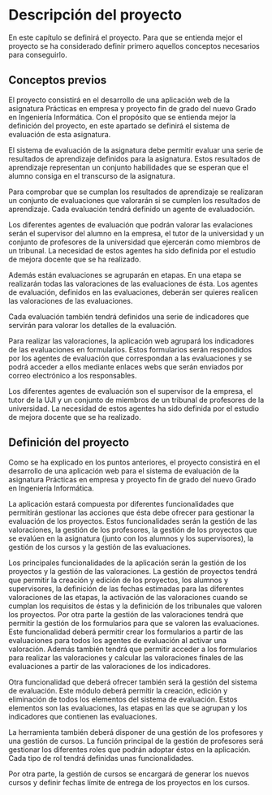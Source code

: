 # Descripción del proyecto #

En este capítulo se definirá el proyecto. Para que se entienda mejor el proyecto
se ha considerado definir primero aquellos conceptos necesarios para conseguirlo.

## Conceptos previos ##

El proyecto consistirá en el desarrollo de una aplicación web de la asignatura
Prácticas en empresa y proyecto fin de grado del nuevo Grado en Ingeniería
Informática. Con el propósito que se entienda mejor la definición del proyecto,
en este apartado se definirá el sistema de evaluación de esta asignatura.

El sistema de evaluación de la asignatura debe permitir evaluar una serie de
resultados de aprendizaje definidos para la asignatura. Estos resultados de
aprendizaje representan un conjunto habilidades que se esperan que el alumno
consiga en el transcurso de la asignatura. 

Para comprobar que se cumplan los resultados de aprendizaje se realizaran un
conjunto de evaluaciones que valorarán si se cumplen los resultados de 
aprendizaje. Cada evaluación tendrá definido un agente de evaluadoción.

Los diferentes agentes de evaluación que podrán valorar las evalaciones serán
el supervisor del alumno en la empresa, el tutor de la universidad y un
conjunto de profesores de la universidad que ejercerán como miembros de un 
tribunal. La necesidad de estos agentes ha sido definida por el estudio de
mejora docente que se ha realizado.

Además están evaluaciones se agruparán en etapas. En una etapa se
realizarán todas las valoraciones de las evaluaciones de ésta. Los agentes de
evaluación, definidos en las evaluaciones, deberán ser quieres realicen las
valoraciones de las evaluaciones.

Cada evaluación también tendrá definidos una serie de indicadores que servirán 
para valorar los detalles de la evaluación.

Para realizar las valoraciones, la aplicación web agrupará los indicadores de las
evaluaciones en formularios. Estos formularios serán respondidos por los
agentes de evaluación que correspondan a las evaluaciones y se podrá acceder a
ellos mediante enlaces webs que serán enviados por correo electrónico a los
responsables.

Los diferentes agentes de evaluación son el supervisor de la
empresa, el tutor de la UJI y un conjunto de miembros de un tribunal de
profesores de la universidad. La necesidad de estos agentes ha sido definida
por el estudio de mejora docente que se ha realizado.

## Definición del proyecto ##

Como se ha explicado en los puntos anteriores, el proyecto consistirá en el
desarrollo de una aplicación web para el sistema de evaluación de la asignatura
Prácticas en empresa y proyecto fin de grado del nuevo Grado en Ingeniería
Informática.

La aplicación estará compuesta por diferentes funcionalidades que permitirán
gestionar las acciones que ésta debe ofrecer para gestionar la evaluación
de los proyectos. Estos funcionalidades serán la gestión de las valoraciones, la gestión
de los profesores, la gestión de los proyectos que se evalúen en
la asignatura (junto con los alumnos y los supervisores), la gestión de los cursos
y la gestión de las evaluaciones.

Los principales funcionalidades de la aplicación serán la gestión de los
proyectos y la gestión de las valoraciones. La gestión de proyectos tendrá que
permitir la creación y edición de los proyectos, los alumnos y supervisores, la
definición de las fechas estimadas para las diferentes valoraciones de las etapas,
la activación de las valoraciones cuando se cumplan los requisitos de éstas y la
definición de los tribunales que valoren los proyectos. Por otra parte la gestión
de las valoraciones tendrá que permitir la gestión de los formularios
para que se valoren las evaluaciones. Este funcionalidad deberá permitir crear los
formularios a partir de las evaluaciones para todos los agentes de evaluación al
activar una valoración. Además también tendrá que permitir acceder a los formularios para
realizar las valoraciones y calcular las valoraciones finales de las evaluaciones a
partir de las valoraciones de los indicadores.

Otra funcionalidad que deberá ofrecer también será la gestión del sistema de
evaluación. Este módulo deberá permitir la creación, edición y eliminación de
todos los elementos del sistema de evaluación. Estos elementos son las
evaluaciones, las etapas en las que se agrupan y los indicadores que contienen
las evaluaciones.

La herramienta también deberá disponer de una gestión de los profesores y
una gestión de cursos. La función principal de la gestión de profesores será
gestionar los diferentes roles que podrán adoptar éstos en la
aplicación. Cada tipo de rol tendrá definidas unas funcionalidades.

Por otra parte, la gestión de cursos se encargará de generar los nuevos cursos y definir
fechas límite de entrega de los proyectos en los cursos.

